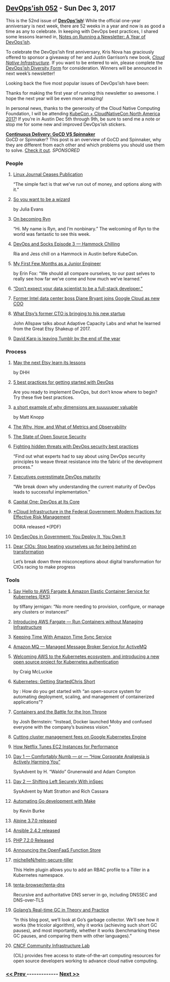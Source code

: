 ## [DevOps'ish 052](https://devopsish.com/052) - Sun Dec 3, 2017

This is the 52nd issue of <a href="https://devopsish.com/"><strong>DevOps’ish</strong></a>! While the official one-year anniversary is next week, there are 52 weeks in a year and now is as good a time as any to celebrate. In keeping with DevOps best practices, I shared some lessons learned in, <a href="https://chrisshort.net/notes-on-running-a-newsletter-a-year-of-devopsish/">Notes on Running a Newsletter: A Year of DevOps’ish</a>.

To celebrate the DevOps’ish first anniversary, Kris Nova has graciously offered to sponsor a giveaway of her and Justin Garrison’s new book, <a href="http://shop.oreilly.com/product/0636920075837.do"><em>Cloud Native Infrastructure</em></a>. If you want to be entered to win, please complete the <a href="https://goo.gl/forms/aVCS0AVwIyLouV1p2">DevOps’ish Diversity Form</a> for consideration. Winners will be announced in next week’s newsletter!

Looking back the five most popular issues of DevOps’ish have been:

Thanks for making the first year of running this newsletter so awesome. I hope the next year will be even more amazing!

In personal news, thanks to the generosity of the Cloud Native Computing Foundation, I will be attending <a href="http://events.linuxfoundation.org/events/kubecon-and-cloudnativecon-north-america">KubeCon + CloudNativeCon North America 2017</a>! If you’re in Austin Dec 5th through 9th, be sure to send me a note or stop me for some new and improved DevOps’ish stickers.

<a href="https://www.gocd.org/2017/07/10/gocd-vs-spinnaker/?utm_campaign=gocd_vs_spinnaker&amp;utm_medium=email&amp;utm_source=devopsish_newsletter&amp;utm_content=gocd_vs_spinnaker&amp;utm_term="><strong>Continuous Delivery: GoCD VS Spinnaker</strong></a><br/>GoCD or Spinnaker? This post is an overview of GoCD and Spinnaker, why they are different from each other and which problems you should use them to solve. <a href="https://www.gocd.org/2017/07/10/gocd-vs-spinnaker/?utm_campaign=gocd_vs_spinnaker&amp;utm_medium=email&amp;utm_source=devopsish_newsletter&amp;utm_content=gocd_vs_spinnaker&amp;utm_term=">Check it out</a>. <em>SPONSORED</em>

### People

1. [Linux Journal Ceases Publication](http://www.linuxjournal.com/content/linux-journal-ceases-publication)

     “The simple fact is that we’ve run out of money, and options along with it.”
1. [So you want to be a wizard](https://jvns.ca/blog/2017/12/01/new-zine--so-you-want-to-be-a-wizard/)

    by Julia Evans
1. [On becoming Ryn](https://ryn.works/2017/12/01/on-becoming-ryn/)

     “Hi. My name is Ryn, and I’m nonbinary.” The welcoming of Ryn to the world was fantastic to see this week.
1. [DevOps and Socks Episode 3 — Hammock Chilling](https://youtu.be/VDo8VoPLgOU)

     Ria and Jess chill on a Hammock in Austin before KubeCon.
1. [My First Few Months as a Junior Engineer](https://medium.com/@erinkayfox/my-first-few-months-as-a-junior-engineer-c0155691007)

    by Erin Fox: “We should all compare ourselves, to our past selves to really see how far we’ve come and how much we’ve learned.”
1. [“Don’t expect your data scientist to be a full-stack developer.”](https://twitter.com/i/moments/937075112343371777)

    
1. [Former Intel data center boss Diane Bryant joins Google Cloud as new COO](https://www.cnbc.com/2017/11/30/former-intel-data-center-boss-diane-bryant-joins-google-cloud-as-new-coo.html)

    
1. [What Etsy’s former CTO is bringing to his new startup](https://technical.ly/brooklyn/2017/11/29/john-allspaw-etsy-former-cto-adaptive-capacity-labs/)

     John Allspaw talks about Adaptive Capacity Labs and what he learned from the Great Etsy Shakeup of 2017.
1. [David Karp is leaving Tumblr by the end of the year](https://techcrunch.com/2017/11/27/david-karp-is-leaving-tumblr-by-the-end-of-the-year/?ncid=rss)

    
### Process

1. [May the next Etsy learn its lessons](https://m.signalvnoise.com/may-the-next-etsy-learn-its-lessons-af9928218114)

    by DHH
1. [5 best practices for getting started with DevOps](https://opensource.com/article/17/11/5-keys-get-started-devops)

     Are you ready to implement DevOps, but don’t know where to begin? Try these five best practices.
1. [a short example of why dimensions are suuuuuper valuable](https://medium.com/@mhat/a-short-example-of-why-dimensions-are-suuuuuper-valuable-67e880055eb0)

    by Matt Knopp
1. [The Why, How, and What of Metrics and Observability](https://blog.digitalocean.com/observability-and-metrics/)

    
1. [The State of Open Source Security](https://snyk.io/stateofossecurity/?imm_mid=0f89e2&cmp=em-webops-na-na-newsltr_security_20171128)

    
1. [Fighting hidden threats with DevOps security best practices](http://www.theserverside.com/tip/Fighting-hidden-threats-with-DevOps-security-best-practices)

     “Find out what experts had to say about using DevOps security principles to weave threat resistance into the fabric of the development process.”
1. [Executives overestimate DevOps maturity](http://www.zdnet.com/article/executives-overestimate-devops-maturity/)

     “We break down why understanding the current maturity of DevOps leads to successful implementation.”
1. [Capital One: DevOps at Its Core](https://www.informationweek.com/devops/capital-one-devops-at-its-core/d/d-id/1330515)

    
1. [*Cloud Infrastructure in the Federal Government: Modern Practices for Effective Risk Management](https://devops-research.com/assets/federal-cloud-infrastructure.pdf)

    DORA released  *(PDF)
1. [DevSecOps in Government: You Deploy It, You Own It](https://www.linkedin.com/pulse/devsecops-government-you-deploy-own-derek-e-weeks/)

    
1. [Dear CIOs: Stop beating yourselves up for being behind on transformation](https://enterprisersproject.com/article/2017/11/dear-cios-stop-beating-yourselves-being-behind-transformation)

     Let’s break down three misconceptions about digital transformation for CIOs racing to make progress
### Tools

1. [Say Hello to AWS Fargate & Amazon Elastic Container Service for Kubernetes (EKS)](https://medium.com/containers-on-aws/say-hello-to-amazon-fargate-and-amazon-elastic-container-service-for-kubernetes-66707dd14976)

    by tiffany jernigan: “No more needing to provision, configure, or manage any clusters or instances!”
1. [Introducing AWS Fargate — Run Containers without Managing Infrastructure](https://aws.amazon.com/blogs/aws/aws-fargate/)

    
1. [Keeping Time With Amazon Time Sync Service](https://aws.amazon.com/blogs/aws/keeping-time-with-amazon-time-sync-service/)

    
1. [Amazon MQ — Managed Message Broker Service for ActiveMQ](https://aws.amazon.com/blogs/aws/amazon-mq-managed-message-broker-service-for-activemq/)

    
1. [Welcoming AWS to the Kubernetes ecosystem, and introducing a new open source project for Kubernetes authentication](https://blog.heptio.com/welcoming-aws-to-the-kubernetes-ecosystem-and-introducing-a-new-open-source-project-for-kubernetes-200a6085ca6c)

    by Craig McLuckie
1. [Kubernetes: Getting StartedChris Short](https://chrisshort.net/kubernetes-getting-started/)

    by : How do you get started with “an open-source system for automating deployment, scaling, and management of containerized applications”?
1. [Containers and the Battle for the Iron Throne](https://blog.thecodeteam.com/2017/11/30/containers-battle-iron-throne/)

    by Josh Bernstein: “Instead, Docker launched Moby and confused everyone with the company’s business vision.”
1. [Cutting cluster management fees on Google Kubernetes Engine](https://cloudplatform.googleblog.com/2017/11/Cutting-Cluster-Management-Fees-on-Google-Kubernetes-Engine.html)

    
1. [How Netflix Tunes EC2 Instances for Performance](https://www.slideshare.net/brendangregg/how-netflix-tunes-ec2-instances-for-performance)

    
1. [Day 1 — Comfortably Numb — or — “How Corporate Analgesia is Actively Harming You”](https://sysadvent.blogspot.com/2017/12/day-1-comfortably-numb-or-corporate.html)

    SysAdvent  by H. “Waldo” Grunenwald and Adam Compton
1. [Day 2 — Shifting Left Securely With inSpec](https://sysadvent.blogspot.com/2017/12/day-2-shifting-left-securely-with-inspec.html)

    SysAdvent  by Matt Stratton and Rich Cassara
1. [Automating Go development with Make](https://blog.gopheracademy.com/advent-2017/make/)

    by Kevin Burke
1. [Alpine 3.7.0 released](https://alpinelinux.org/posts/Alpine-3.7.0-released.html)

    
1. [Ansible 2.4.2 released](https://github.com/ansible/ansible/blob/stable-2.4/CHANGELOG.md#242-dancing-days---2017-11-29)

    
1. [PHP 7.2.0 Released](http://php.net/archive/2017.php#id2017-11-30-1)

    
1. [Announcing the OpenFaaS Function Store](https://blog.alexellis.io/announcing-function-store/)

    
1. [michelleN/helm-secure-tiller](https://github.com/michelleN/helm-secure-tiller)

     This Helm plugin allows you to add an RBAC profile to a Tiller in a Kubernetes namespace.
1. [tenta-browser/tenta-dns](https://github.com/tenta-browser/tenta-dns)

     Recursive and authoritative DNS server in go, including DNSSEC and DNS-over-TLS
1. [Golang’s Real-time GC in Theory and Practice](https://making.pusher.com/golangs-real-time-gc-in-theory-and-practice/)

     “In this blog post, we’ll look at Go’s garbage collector. We’ll see how it works (the tricolor algorithm), why it works (achieving such short GC pauses), and most importantly, whether it works (benchmarking these GC pauses, and comparing them with other languages).”
1. [CNCF Community Infrastructure Lab](https://www.cncf.io/community/infrastructure-lab/)

     (CIL) provides free access to state-of-the-art computing resources for open source developers working to advance cloud native computing.

### [ << Prev ](sreweekly-51.md) ------------- [ Next >> ](sreweekly-53.md)